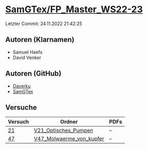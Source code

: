 # [SamGTex/FP_Master_WS22-23](https://github.com/SamGTex/FP_Master_WS22-23)

Letzter Commit: 24.11.2022 21:42:25

## Autoren (Klarnamen)
- Samuel Haefs
- David Venker

## Autoren (GitHub)
- [Daverku](https://github.com/Daverku)
- [SamGTex](https://github.com/SamGTex)

## Versuche

|       Versuch        |                                                  Ordner                                                   |PDFs|
|----------------------|-----------------------------------------------------------------------------------------------------------|----|
|[21](../../versuch/21)|[V21_Optisches_Pumpen](https://github.com/SamGTex/FP_Master_WS22-23/tree/main/V21_Optisches_Pumpen)        |–   |
|[47](../../versuch/47)|[V47_Molwaerme_von_kupfer](https://github.com/SamGTex/FP_Master_WS22-23/tree/main/V47_Molwaerme_von_kupfer)|–   |
